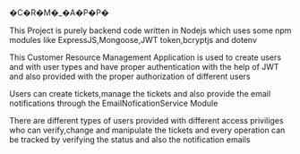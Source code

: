 �C�R�M�_�A�P�P�

This Project is purely backend code written in Nodejs which uses some npm modules like ExpressJS,Mongoose,JWT token,bcryptjs and dotenv

This Customer Resource Management Application is used to create users and with user types and have proper authentication with the help of JWT and also provided with the proper authorization of different users

Users can create tickets,manage the tickets and also provide the email notifications through the EmailNoficationService Module

There are different types of users provided with different access priviliges who can verify,change and manipulate the tickets and every operation can be tracked by verifying the status and also the notification emails
